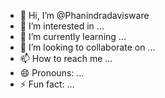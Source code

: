 - 👋 Hi, I’m @Phanindradavisware
- 👀 I’m interested in ...
- 🌱 I’m currently learning ...
- 💞️ I’m looking to collaborate on ...
- 📫 How to reach me ...
- 😄 Pronouns: ...
- ⚡ Fun fact: ...

<!---
Phanindradavisware/Phanindradavisware is a ✨ special ✨ repository because its `README.md` (this file) appears on your GitHub profile.
You can click the Preview link to take a look at your changes.
--->
